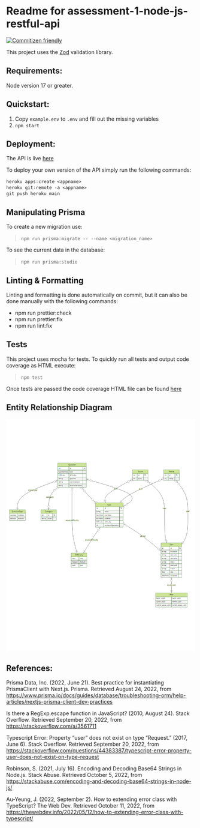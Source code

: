 # Readme for assessment-1-node-js-restful-api

[![Commitizen friendly](https://img.shields.io/badge/commitizen-friendly-brightgreen.svg)](http://commitizen.github.io/cz-cli/)

This project uses the [Zod](https://zod.dev/) validation library.

## Requirements:
Node version 17 or greater.

## Quickstart:
1. Copy `example.env` to `.env` and fill out the missing variables
2. `npm start`

## Deployment:
The API is live [here](https://node-js-restful-api-gevis1.herokuapp.com/)

To deploy your own version of the API simply run the following commands:
```shell
heroku apps:create <appname>
heroku git:remote -a <appname>
git push heroku main
```


## Manipulating Prisma
To create a new migration use: 
> `npm run prisma:migrate -- --name <migration_name>`

To see the current data in the database:
> `npm run prisma:studio`

## Linting & Formatting
Linting and formatting is done automatically on commit,
but it can also be done manually with the following commands:
*  npm run prettier:check
*  npm run prettier:fix
*  npm run lint:fix

## Tests
This project uses mocha for tests.
To quickly run all tests and output code coverage as HTML execute:
> `npm test`

Once tests are passed the code coverage HTML file can be found [here](./coverage/index.html)

## Entity Relationship Diagram
![](./prisma/v2/ERD.png)

## References:
Prisma Data, Inc. (2022, June 21). Best practice for instantiating PrismaClient with Next.js. Prisma. Retrieved August 24, 2022, from https://www.prisma.io/docs/guides/database/troubleshooting-orm/help-articles/nextjs-prisma-client-dev-practices

Is there a RegExp.escape function in JavaScript? (2010, August 24). Stack Overflow. Retrieved September 20, 2022, from https://stackoverflow.com/a/3561711

Typescript Error: Property “user” does not exist on type “Request.” (2017, June 6). Stack Overflow. Retrieved September 20, 2022, from https://stackoverflow.com/questions/44383387/typescript-error-property-user-does-not-exist-on-type-request

Robinson, S. (2021, July 16). Encoding and Decoding Base64 Strings in Node.js. Stack Abuse. Retrieved October 5, 2022, from https://stackabuse.com/encoding-and-decoding-base64-strings-in-node-js/

Au-Yeung, J. (2022, September 2). How to extending error class with TypeScript? The Web Dev. Retrieved October 11, 2022, from https://thewebdev.info/2022/05/12/how-to-extending-error-class-with-typescript/
